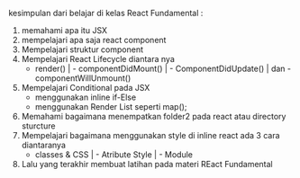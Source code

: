 kesimpulan dari belajar di kelas React Fundamental :

1. memahami apa itu JSX
2. mempelajari apa saja react component
3. Mempelajari struktur component
4. Mempelajari React Lifecycle diantara nya
    - render() | - componentDidMount() | - ComponentDidUpdate() | dan - componentWillUnmount()
5. Mempelajari Conditional pada JSX
    - menggunakan inline if-Else 
    - menggunakan Render List seperti map();
6. Memahami bagaimana menempatkan folder2 pada react atau directory sturcture
7. Mempelajari bagaimana menggunakan style di inline react ada 3 cara diantaranya 
    - classes & CSS | - Atribute Style | - Module
8. Lalu yang terakhir membuat latihan pada materi REact Fundamental